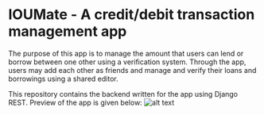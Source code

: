 # IOUMate - A credit/debit transaction management app
The purpose of this app is to manage the amount that users can lend or borrow between one other using a verification system.
Through the app, users may add each other as friends and manage and verify their loans and borrowings using a shared editor.

This repository contains the backend written for the app using Django REST. Preview of the app is given below:
![alt text]([https://github.com/[username]/[reponame]/blob/[branch]/image.jpg](https://github.com/subedikushal/IOUMate/blob/main/preview/charts.jpg)https://github.com/subedikushal/IOUMate/blob/main/preview/charts.jpg?raw=true)
